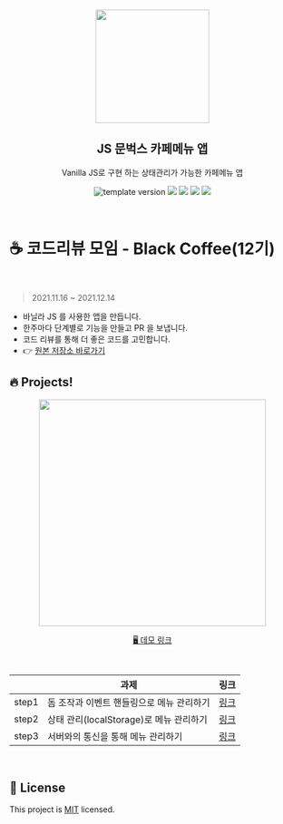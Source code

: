 <br/>
<p align="middle">
  <img width="200px;" src="./src/images/moonbucks.png"/>
</p>
<h2 align="middle">JS 문벅스 카페메뉴 앱</h2>
<p align="middle">Vanilla JS로 구현 하는 상태관리가 가능한 카페메뉴 앱</p>
<p align="middle">
  <img src="https://img.shields.io/badge/version-1.0.0-blue?style=flat-square" alt="template version"/>
  <img src="https://img.shields.io/badge/language-html-red.svg?style=flat-square"/>
  <img src="https://img.shields.io/badge/language-css-blue.svg?style=flat-square"/>
  <img src="https://img.shields.io/badge/language-js-yellow.svg?style=flat-square"/>
  <a href="https://github.com/blackcoffee-study/js-lv1-book-manual/blob/main/LICENSE" target="_blank">
    <img src="https://img.shields.io/github/license/blackcoffee-study/moonbucks-menu.svg?style=flat-square&label=license&color=08CE5D"/>
  </a>
</p>

<br/>

# ☕️ 코드리뷰 모임 - Black Coffee(12기)

<br/>

> 2021.11.16 ~ 2021.12.14

- 바닐라 JS 를 사용한 앱을 만듭니다.
- 한주마다 단계별로 기능을 만들고 PR 을 보냅니다.
- 코드 리뷰를 통해 더 좋은 코드를 고민합니다.
- 👉 [원본 저장소 바로가기](https://github.com/blackcoffee-study/moonbucks-menu)
  <br/>

## 🔥 Projects!

<p align="middle">
  <img width="400" src="./src/images/moonbucks-main.png">
</p>

<p align="middle">
  <a href="https://blackcoffee-study.github.io/moonbucks-menu/">🖥️ 데모 링크</a>
</p>

<br/>

|       | 과제                                      | 링크                                                          |
| ----- | ----------------------------------------- | ------------------------------------------------------------- |
| step1 | 돔 조작과 이벤트 핸들링으로 메뉴 관리하기 | [링크](https://github.com/Jinsujin/moonbucks-menu/tree/step1) |
| step2 | 상태 관리(localStorage)로 메뉴 관리하기   | [링크](https://github.com/Jinsujin/moonbucks-menu/tree/step2) |
| step3 | 서버와의 통신을 통해 메뉴 관리하기        | [링크](https://github.com/Jinsujin/moonbucks-menu/tree/step3) |

<br/>

## 📝 License

This project is [MIT](https://github.com/blackcoffee-study/moonbucks-menu/blob/main/LICENSE) licensed.
